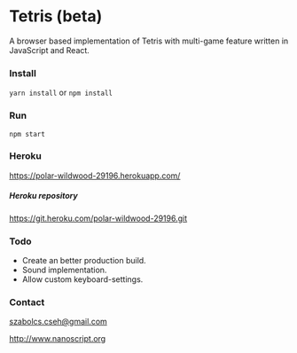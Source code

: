 # Tetris (beta)

A browser based implementation of Tetris with multi-game feature written in JavaScript and React.

### Install

`yarn install` or `npm install`

### Run
`npm start`

### Heroku

https://polar-wildwood-29196.herokuapp.com/ 

##### Heroku repository 
https://git.heroku.com/polar-wildwood-29196.git

### Todo
- Create an better production build.
- Sound implementation.
- Allow custom keyboard-settings.

### Contact
szabolcs.cseh@gmail.com

http://www.nanoscript.org
